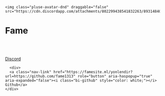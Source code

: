 <html>
  <head>
  <meta name="description" content="Merhaba , Ben Fame">
    <title>Fame</title>
    <link rel="stylesheet" href="https://cdn.jsdelivr.net/npm/bootstrap-icons@1.5.0/font/bootstrap-icons.css">
    <link rel="stylesheet" href="/style.css">
    <meta property="og:image" content="https://cdn.discordapp.com/attachments/802299438541832263/893148407655452702/3b54f8f6e9f71ca219e14f0f81937da7.jpg">
    <link rel="theme-color" content="#ffffff">
    <meta name="viewport" content="width=device-width, initial-scale=1.0">
         <link rel="icon" href="https://cdn.discordapp.com/attachments/802299438541832263/893148407655452702/3b54f8f6e9f71ca219e14f0f81937da7.jpg"  />

  </head>
  <body>
<div class="box">
  <br /><br />
  <div class="box-image">
  

    <img class="pluse-avatar-dnd" draggable="false" src="https://cdn.discordapp.com/attachments/802299438541832263/893148407655452702/3b54f8f6e9f71ca219e14f0f81937da7.jpg">
    
  </div>
  <h1>
    Fame
  </h1>
  <p id="title"></p>
  <br /><br />
    <p id="motion-title"></p>
  <div class="flex-box discorcard">
    <div>
      <a class="nav-link" href="https://famesite.ml/yonlendir?url=https://discord.com/users/802123277144424468" role="button" aria-haspopup="true" aria-expanded="false"><i class="bi-discord" style="color: blue;"></i> Discord</a>  
    </div>

      <div>
      <a class="nav-link" href="https://famesite.ml/yonlendir?url=https://github.com/fame1313" role="button" aria-haspopup="true" aria-expanded="false"><i class="bi-github" style="color: white;"></i> Github</a>  
    </div>     


  </div>  
    </div>  
   <script src="https://cdn.jsdelivr.net/npm/typed.js@2.0.12"></script>
    <script>
  var options = {
  strings: [' <a class="nav-link" href="https://famesite.ml/yonlendir?url=https://discord.com/users/432854313736339466" role="button" aria-haspopup="true" aria-expanded="false">'],
  typeSpeed: 40,
  cursorChar: '',
  showCursor: false
};
  var options_2 = {
  strings: ["Merhaba ben Fame Discordda Bot Yapan Bir Kullanıcıyım."],
  typeSpeed: 40,
  cursorChar: '',
  showCursor: false
};
      
var typed = new Typed('#motion-title', options);
      var typed2 = new Typed('#title', options_2);
      
      
  </script>


  </body>
</html>
